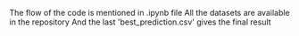 The flow of the code is mentioned in .ipynb file
All the datasets are available in the repository
And the last 'best_prediction.csv' gives the final result 
